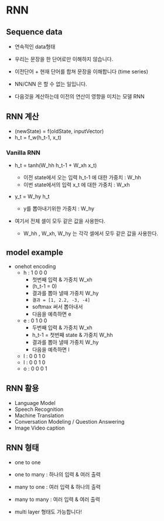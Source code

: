 # RNN

## Sequence data

- 연속적인 data형태
- 우리는 문장을 한 단어로만 이해하지 않습니다.
- 이전단어 + 현재 단어를 합쳐 문장을 이해합니다 (time series)
- NN/CNN 은 할 수 없는 일입니다.

- 다음것을 계산하는데 이전의 연산이 영향을 미치는 모델 RNN

## RNN 계산

- (newState) = f(oldState, inputVector)
- h_t = f_w(h_t-1, x_t)

### Vanilla RNN

- h_t = tanh(W_hh h_t-1 + W_xh x_t)
  - 이전 state에서 오는 입력 h_t-1 에 대한 가중치 : W_hh
  - 이번 state에서의 입력 x_t 에 대한 가중치 : W_xh
- y_t = W_hy h_t
  - y를 뽑아내기위한 가중치 : W_hy

- 여기서 전체 셀이 모두 같은 값을 사용한다.
  - W_hh , W_xh, W_hy 는 각각 셀에서 모두 같은 값을 사용한다.

## model example

- onehot encoding
  - h : 1 0 0 0
    -  첫번째 입력 & 가중치 W_xh 
    -  (h_t-1 = 0)
    -  결과를 뽑아 낼때 가중치 W_hy
    -  `결과 = [1, 2.2, -3, -4]`
    -  softmax 써서 뽑아내서
    -  다음을 예측하면 e
  - e : 0 1 0 0
    -  두번째 입력 & 가중치 W_xh
    -  h_t-1 = 첫번째 state & 가중치 W_hh
    -  결과를 뽑아 낼때 가중치 W_hy
    -  다음을 예측하면 l
  - l : 0 0 1 0
  - l : 0 0 1 0
  - o : 0 0 0 1

## RNN 활용

- Language Model
- Speech Recognition
- Machine Translation
- Conversation Modeling / Question Answering
- Image Video caption

## RNN 형태

- one to one
- one to many : 하나의 입력 & 여러 출력
- many to one : 여러 입력 & 하나의 출력
- many to many : 여러 입력 & 여러 출력

- multi layer 형태도 가능합니다!